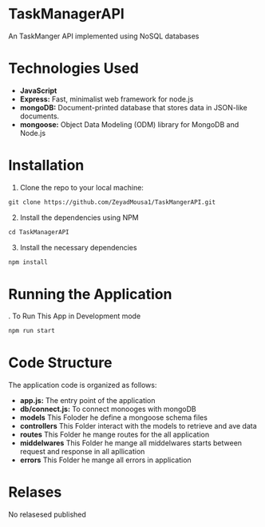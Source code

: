 # TaskManagerAPI

An TaskManger API implemented using NoSQL databases

# Technologies Used
- **JavaScript**
- **Express:** Fast, minimalist web framework for node.js
- **mongoDB:** Document-printed database that stores data in JSON-like documents.
- **mongoose:** Object Data Modeling (ODM) library for MongoDB and Node.js

# Installation
1. Clone the repo to your local machine:
```diff
git clone https://github.com/ZeyadMousa1/TaskMangerAPI.git
```
2. Install the dependencies using NPM
```diff
cd TaskManagerAPI
```
3. Install the necessary dependencies
```diff
npm install
```

# Running the Application
. To Run This App in Development mode
```diff
npm run start
```

# Code Structure
The application code is organized as follows:
- **app.js:** The entry point of the application
- **db/connect.js:** To connect monooges with mongoDB
- **models** This Foloder he define a mongoose schema files
- **controllers** This Folder interact with the models to retrieve and ave data
- **routes** This Folder he mange routes for the all application
- **middelwares** This Folder he mange all middelwares starts between request and response in all apllication
- **errors** This Folder he mange all errors in application

# Relases
No relasesed published







